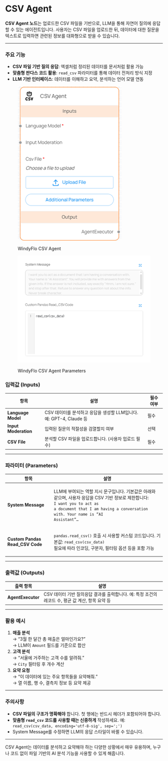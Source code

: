 # CSV Agent

**CSV Agent 노드**는 업로드한 CSV 파일을 기반으로, LLM을 통해 자연어 질의에 응답할 수 있는 에이전트입니다. 사용자는 CSV 파일을 업로드한 뒤, 데이터에 대한 질문을 텍스트로 입력하면 관련된 정보를 대화형으로 받을 수 있습니다.

***

### 주요 기능

* **CSV 파일 기반 질의 응답**: 엑셀처럼 정리된 데이터를 문서처럼 활용 가능
* **맞춤형 판다스 코드 활용**: `read_csv` 파라미터를 통해 데이터 전처리 방식 지정
* **LLM 기반 인터페이스**: 데이터를 이해하고 요약, 분석하는 언어 모델 연동

<figure><img src="../../../.gitbook/assets/image (62).png" alt=""><figcaption><p>WindyFlo CSV Agent</p></figcaption></figure>

<figure><img src="../../../.gitbook/assets/image (64).png" alt=""><figcaption><p>WindyFlo CSV Agent Parameters</p></figcaption></figure>

### 입력값 (Inputs)

| 항목                   | 설명                                               | 필수 여부 |
| -------------------- | ------------------------------------------------ | ----- |
| **Language Model**   | CSV 데이터를 분석하고 응답을 생성할 LLM입니다. 예: GPT-4, Claude 등 | 필수    |
| **Input Moderation** | 입력된 질문의 적절성을 검열할지 여부                             | 선택    |
| **CSV File**         | 분석할 CSV 파일을 업로드합니다. (사용자 업로드 필수)                 | 필수    |

***

### 파라미터 (Parameters)

| 항목                               | 설명                                                                                                                                                                                       |
| -------------------------------- | ---------------------------------------------------------------------------------------------------------------------------------------------------------------------------------------- |
| **System Message**               | <p>LLM에 부여되는 역할 지시 문구입니다. 기본값은 아래와 같으며, 사용자 응답을 CSV 기반 정보로 제한합니다:<br><code>I want you to act as a document that I am having a conversation with. Your name is “AI Assistant”…</code></p> |
| **Custom Pandas Read\_CSV Code** | <p><code>pandas.read_csv()</code> 호출 시 사용할 커스텀 코드입니다. 기본값: <code>read_csv(csv_data)</code><br>필요에 따라 인코딩, 구분자, 필터링 옵션 등을 포함 가능</p>                                                       |

***

### 출력값 (Outputs)

| 출력 항목             | 설명                                                           |
| ----------------- | ------------------------------------------------------------ |
| **AgentExecutor** | CSV 데이터 기반 질의응답 결과를 출력합니다. 예: 특정 조건의 레코드 수, 평균 값 계산, 항목 요약 등 |

***

### 활용 예시

1. **매출 분석**\
   → “3월 한 달간 총 매출은 얼마인가요?”\
   → LLM이 `Amount` 필드를 기준으로 합산
2. **고객 분석**\
   → “서울에 거주하는 고객 수를 알려줘.”\
   → `City` 필터링 후 개수 계산
3. **요약 요청**\
   → “이 데이터에 있는 주요 항목들을 요약해줘.”\
   → 열 이름, 행 수, 결측치 정보 등 요약 제공

***

### 주의사항

* **CSV 파일의 구조가 명확해야** 합니다. 첫 행에는 반드시 헤더가 포함되어야 합니다.
* **맞춤형 `read_csv` 코드를 사용할 때는 신중하게** 작성하세요. 예: `read_csv(csv_data, encoding='utf-8-sig', sep=';')`
* System Message를 수정하면 LLM의 응답 스타일이 바뀔 수 있습니다.

***

CSV Agent는 데이터를 분석하고 요약해야 하는 다양한 상황에서 매우 유용하며, 누구나 코드 없이 파일 기반의 AI 분석 기능을 사용할 수 있게 해줍니다.
